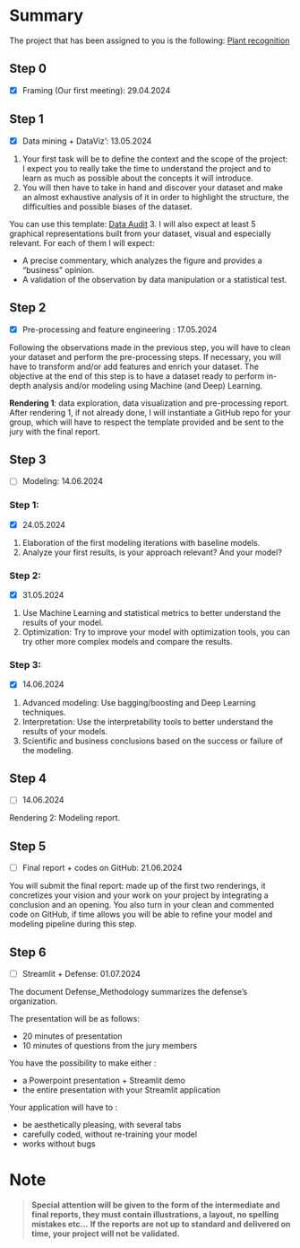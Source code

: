 # Summary
The project that has been assigned to you is the following: [Plant recognition](https://docs.google.com/document/d/1Vp1yK03Be5DQrP2WEVLP6fSY7A0_5BzxtrPzszQMx1o/edit)

## Step 0
- [x] Framing (Our first meeting): 29.04.2024

## Step 1
- [X] Data mining + DataViz’: 13.05.2024

1. Your first task will be to define the context and the scope of the project: I expect you to really take the time to understand the project and to learn as much as possible about the concepts it will introduce.
2. You will then have to take in hand and discover your dataset and make an almost exhaustive analysis of it in order to highlight the structure, the difficulties and possible biases of the dataset.

You can use this template: [Data Audit](https://drive.google.com/open?id=1BZF56pzSsScHQZjJnM945iCcAKyxm2BqRsv7at-1bqY&usp=drive_copy)
3. I will also expect at least 5 graphical representations built from your dataset, visual and especially relevant. For each of them I will expect:
   - A precise commentary, which analyzes the figure and provides a “business” opinion.
   - A validation of the observation by data manipulation or a statistical test.

## Step 2
- [X] Pre-processing and feature engineering : 17.05.2024

Following the observations made in the previous step, you will have to clean your dataset and perform the pre-processing steps.
If necessary, you will have to transform and/or add features and enrich your dataset.
The objective at the end of this step is to have a dataset ready to perform in-depth analysis and/or modeling using Machine (and Deep) Learning.

**Rendering 1**: data exploration, data visualization and pre-processing report.
After rendering 1, if not already done, I will instantiate a GitHub repo for your group, which will have to respect the template provided and be sent to the jury with the final report.

## Step 3
- [ ] Modeling: 14.06.2024

### Step 1:
- [X] 24.05.2024

1. Elaboration of the first modeling iterations with baseline models.
2. Analyze your first results, is your approach relevant? And your model?

### Step 2:
- [X] 31.05.2024

1. Use Machine Learning and statistical metrics to better understand the results of your model.
2. Optimization: Try to improve your model with optimization tools, you can try other more complex models and compare the results.

### Step 3:
- [X] 14.06.2024

1. Advanced modeling: Use bagging/boosting and Deep Learning techniques.
2. Interpretation: Use the interpretability tools to better understand the results of your models.
3. Scientific and business conclusions based on the success or failure of the modeling.

## Step 4
- [ ] 14.06.2024

Rendering 2: Modeling report. 

## Step 5
- [ ] Final report + codes on GitHub: 21.06.2024

You will submit the final report: made up of the first two renderings, it concretizes your vision and your work on your project by integrating a conclusion and an opening.
You also turn in your clean and commented code on GitHub, if time allows you will be able to refine your model and modeling pipeline during this step.

## Step 6
- [ ] Streamlit + Defense: 01.07.2024

The document Defense_Methodology summarizes the defense’s organization.

The presentation will be as follows:
- 20 minutes of presentation
- 10 minutes of questions from the jury members

You have the possibility to make either :
- a Powerpoint presentation + Streamlit demo
- the entire presentation with your Streamlit application

Your application will have to :
- be aesthetically pleasing, with several tabs
- carefully coded, without re-training your model
- works without bugs

# Note
> **Special attention will be given to the form of the intermediate and final reports, they must contain illustrations, a layout, no spelling mistakes etc...**
> **If the reports are not up to standard and delivered on time, your project will not be validated.**


